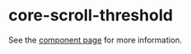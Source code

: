 core-scroll-threshold
=========

See the [component page](https://polymer-project.org/docs/elements/core-elements.html#core-scroll-threshold) for more information.
